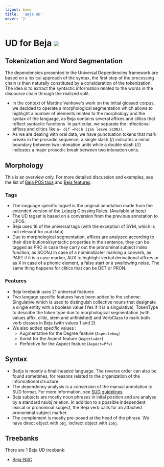 ```yaml
---
layout: base
title:  'Beja UD'
udver: '2'
---
```


# UD for Beja <span class="flagspan"><img class="flag" src="../../flags/svg/SD.svg" /></span>

## Tokenization and Word Segmentation

The dependencies presented in the Universal Dependencies framework are based on a lexical approach of the syntax, the first step of the processing chain is then naturally constituted by a consideration of the tokenization. The idea is to extract the syntactic information related to the words in the discourse chain through the realized split.

 * In the context of Martine Vanhove's work on the initial glossed corpus, we decided to operate a morphological segmentation which allows to highlight a number of elements related to the morphology and the syntax of the language, as Beja contains several affixes and clitics that reflect syntactic functions. In particular, we separate the inflectional affixes and clitics like `a- dif =ho:b (1SG leave SCONJ)`.
 * As we are dealing with oral data, we have punctuation tokens that mark breaks in the prosodic sequence, a single slash (/) indicates a minor boundary between two intonation units while a double slash (//) indicates a major prosodic break between two intonation units.


## Morphology

This is an overview only. For more detailed discussion and examples, see the list of [Beja POS tags](_bej/pos/index.html)
and [Beja features](feat/index.html).


### Tags

 * The language specific tagset is the original annotation made from the extended version of the Leipzig Glossing Rules. (Available at [here](https://corpafroas.huma-num.fr/glosses.html))
 * The UD tagset is based on a conversion from the previous annotation to UPOS.
 * Beja uses 16 of the universal tags (with the exception of SYM, which is not relevant for oral data)
 * Due to morphological segmentation, affixes are analyzed according to their distributional/syntactic properties in the sentence, they can be tagged as PRO in case they carry out the pronominal subject index function, as SCONJ in case of a nominalizater marking a converb, as PART if it is a case marker, AUX to highlight verbal derivational affixes or as X in case of a phonic element, a false start or a swallowing noise. The same thing happens for clitics that can be DET or PRON.


### Features

 * Beja treebank uses 21 universal features
 * Two langage specific features have been added to the scheme: Singulative which is used to distinguish collective nouns that designate a single entity with a boolean value (Yes if it is a singulative), TokenType to describe the token type due to morphological segmentation (with values affix, clitic, stem and unfinished) and VerbClass to mark both verb classes in Beja (with values 1 and 2).
 * We also added specific values :
	* Augmentative for the Degree feature (`Aspect=Aug`)
	* Aorist for the Aspect feature (`Aspect=Aor`)
	* Perfective for the Aspect feature (`Aspect=Pfv`)


## Syntax

 * Bedja is mostly a final-headed language. The reverse order can also be found sometimes, for reasons related to the organization of the informational structure.
 * The dependency analysis is a conversion of the manual annotation to SUD format. For more information, see [SUD guidelines](https://surfacesyntacticud.github.io/guidelines/u/)
 * Beja subjects are mostly noun phrases in inital position and are analyse by a standard nsubj relation. In addition to a possible independent lexical or pronominal subject, the Beja verb calls for an attached pronominal subject marker. 
 * The complement is mostly pre-posed at the head of the phrase. We have direct object with `obj`, indirect object with `iobj`.


## Treebanks

There are [1](../treebanks/bej-comparison.html) Beja UD treebank:

  * [Beja-NSC](../treebanks/bej_nsc/index.html)
